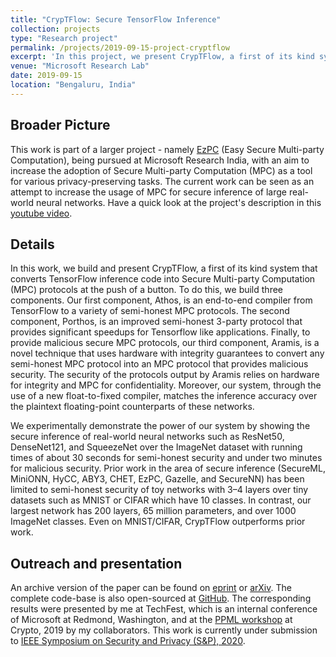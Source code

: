 ```yaml
---
title: "CrypTFlow: Secure TensorFlow Inference"
collection: projects
type: "Research project"
permalink: /projects/2019-09-15-project-cryptflow
excerpt: 'In this project, we present CrypTFlow, a first of its kind system that converts TensorFlow inference code into Secure Multi-party Computation (MPC) protocols at the push of a button. To do this, we build three components. Our first component, Athos, is an end-to-end compiler from TensorFlow to a variety of semi-honest MPC protocols. The second component, Porthos, is an improved semi-honest 3-party protocol that provides significant speedups for Tensorflow like applications. Finally, to provide malicious secure MPC protocols, our third component, Aramis, is a novel technique that uses hardware with integrity guarantees to convert any semi-honest MPC protocol into an MPC protocol that provides malicious security. The security of the protocols output by Aramis relies on hardware for integrity and MPC for confidentiality. Moreover, our system, through the use of a new float-to-fixed compiler, matches the inference accuracy over the plaintext floating-point counterparts of these networks. We experimentally demonstrate the power of our system by showing the secure inference of real-world neural networks such as ResNet50, DenseNet121, and SqueezeNet over the ImageNet dataset with running times of about 30 seconds for semi-honest security and under two minutes for malicious security.'
venue: "Microsoft Research Lab"
date: 2019-09-15
location: "Bengaluru, India"
---
```


## Broader Picture
This work is part of a larger project - namely [EzPC](https://www.microsoft.com/en-us/research/project/ezpc-easy-secure-multi-party-computation/) (Easy Secure Multi-party Computation), being pursued at Microsoft Research India, with an aim to increase the adoption of Secure Multi-party Computation (MPC) as a tool for various privacy-preserving tasks. The current work can be seen as an attempt to increase the usage of MPC for secure inference of large real-world neural networks. Have a quick look at the project's description in this [youtube video](https://www.youtube.com/watch?v=-1H1Sp-_5YU).

## Details
In this work, we build and present CrypTFlow, a first of its kind system that converts TensorFlow inference code into Secure Multi-party Computation (MPC) protocols at the push of a button. To do this, we build three components. Our first component, Athos, is an end-to-end compiler from TensorFlow to a variety of semi-honest MPC protocols. The second component, Porthos, is an improved semi-honest 3-party protocol that provides significant speedups for Tensorflow like applications. Finally, to provide malicious secure MPC protocols, our third component, Aramis, is a novel technique that uses hardware with integrity guarantees to convert any semi-honest MPC protocol into an MPC protocol that provides malicious security. The security of the protocols output by Aramis relies on hardware for integrity and MPC for confidentiality. Moreover, our system, through the use of a new float-to-fixed compiler, matches the inference accuracy over the plaintext floating-point counterparts of these networks.

We experimentally demonstrate the power of our system by showing the secure inference of real-world neural networks such as ResNet50, DenseNet121, and SqueezeNet over the ImageNet dataset with running times of about 30 seconds for semi-honest security and under two minutes for malicious security. Prior work in the area of secure inference (SecureML, MiniONN, HyCC, ABY3, CHET, EzPC, Gazelle, and SecureNN) has been limited to semi-honest security of toy networks with 3–4 layers over tiny datasets such as MNIST or CIFAR which have 10 classes. In contrast, our largest network has 200 layers, 65 million parameters, and over 1000 ImageNet classes. Even on MNIST/CIFAR, CrypTFlow outperforms prior work.

## Outreach and presentation
An archive version of the paper can be found on [eprint](https://eprint.iacr.org/2019/1049) or [arXiv](https://arxiv.org/abs/1909.07814). The complete code-base is also open-sourced at [GitHub](https://github.com/mpc-msri/EzPC).
The corresponding results were presented by me at TechFest, which is an internal conference of Microsoft at Redmond, Washington, and at the [PPML workshop](https://crypto.iacr.org/2019/affevents/ppml/page.html) at Crypto, 2019 by my collaborators.
This work is currently under submission to [IEEE Symposium on Security and Privacy (S&P), 2020](https://www.ieee-security.org/TC/SP2020/).

